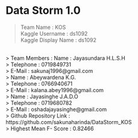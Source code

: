 # Data Storm 1.0 

> Team Name               : KOS <br />
> Kaggle Username         : ds1092 <br />
> Kaggle Display Name     : ds1092 <br />
<br />
> Team Members            : Name      : Jayasundara H.L.S.H <br />
>                           Telephone : 0719849731 <br />
>                           E-Mail    : sakunaj1996@gmail.com <br />
>                            Name      : Abeywardena K.G.<br />
>                           Telephone : 0766940671<br />
>                            E-Mail    : kalana.abey1996@gmail.com<br />
>                            Name      : Jayasinghe J.A.D.O<br />
>                            Telephone : 0719680782<br />
>                            E-Mail    : oshadajayasinghe@gmail.com<br />
> Github Repository Link  : https://github.com/sakunaharinda/DataStorm_KOS<br />
> Highest Mean F- Score   : 0.82466<br />
